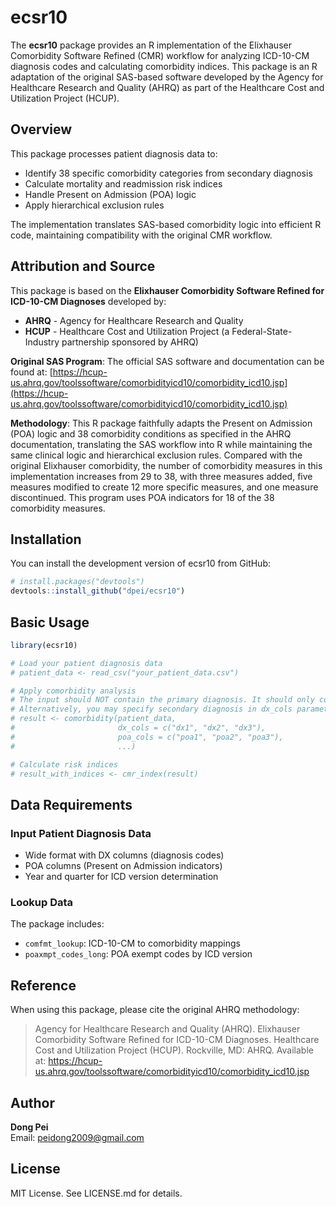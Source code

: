 # ecsr10

<!-- badges: start -->
<!-- badges: end -->

The **ecsr10** package provides an R implementation of the Elixhauser Comorbidity Software Refined (CMR) workflow for analyzing ICD-10-CM diagnosis codes and calculating comorbidity indices. This package is an R adaptation of the original SAS-based software developed by the Agency for Healthcare Research and Quality (AHRQ) as part of the Healthcare Cost and Utilization Project (HCUP).

## Overview

This package processes patient diagnosis data to:

- Identify 38 specific comorbidity categories from secondary diagnosis
- Calculate mortality and readmission risk indices
- Handle Present on Admission (POA) logic
- Apply hierarchical exclusion rules

The implementation translates SAS-based comorbidity logic into efficient R code, maintaining compatibility with the original CMR workflow.

## Attribution and Source

This package is based on the **Elixhauser Comorbidity Software Refined for ICD-10-CM Diagnoses** developed by:

- **AHRQ** - Agency for Healthcare Research and Quality
- **HCUP** - Healthcare Cost and Utilization Project (a Federal-State-Industry partnership sponsored by AHRQ)

**Original SAS Program**: The official SAS software and documentation can be found at:
[https://hcup-us.ahrq.gov/toolssoftware/comorbidityicd10/comorbidity_icd10.jsp](https://hcup-us.ahrq.gov/toolssoftware/comorbidityicd10/comorbidity_icd10.jsp)

**Methodology**: This R package faithfully adapts the Present on Admission (POA) logic and 38 comorbidity conditions as specified in the AHRQ documentation, translating the SAS workflow into R while maintaining the same clinical logic and hierarchical exclusion rules. Compared with the original Elixhauser comorbidity, the number of comorbidity measures in this implementation increases from 29 to 38, with three measures added, five measures modified to create 12 more specific measures, and one measure discontinued. This program uses POA indicators for 18 of the 38 comorbidity measures.

## Installation

You can install the development version of ecsr10 from GitHub:

``` r
# install.packages("devtools")
devtools::install_github("dpei/ecsr10")
```

## Basic Usage

``` r
library(ecsr10)

# Load your patient diagnosis data
# patient_data <- read_csv("your_patient_data.csv")

# Apply comorbidity analysis
# The input should NOT contain the primary diagnosis. It should only contain secondary diagnosis.
# Alternatively, you may specify secondary diagnosis in dx_cols parameter in the comorbidity function.
# result <- comorbidity(patient_data, 
#                       dx_cols = c("dx1", "dx2", "dx3"),
#                       poa_cols = c("poa1", "poa2", "poa3"),
#                       ...)

# Calculate risk indices
# result_with_indices <- cmr_index(result)
```

## Data Requirements

### Input Patient Diagnosis Data
- Wide format with DX columns (diagnosis codes)  
- POA columns (Present on Admission indicators)
- Year and quarter for ICD version determination

### Lookup Data
The package includes:
- `comfmt_lookup`: ICD-10-CM to comorbidity mappings
- `poaxmpt_codes_long`: POA exempt codes by ICD version

## Reference

When using this package, please cite the original AHRQ methodology:

> Agency for Healthcare Research and Quality (AHRQ). Elixhauser Comorbidity Software Refined for ICD-10-CM Diagnoses. Healthcare Cost and Utilization Project (HCUP). Rockville, MD: AHRQ. Available at: https://hcup-us.ahrq.gov/toolssoftware/comorbidityicd10/comorbidity_icd10.jsp

## Author

**Dong Pei**  
Email: peidong2009@gmail.com

## License

MIT License. See LICENSE.md for details.
